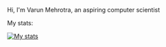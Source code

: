 Hi, I'm Varun Mehrotra, an aspiring computer scientist

My stats:

[![My stats](https://github-readme-stats.vercel.app/api?username=vmehrotra50)](https://github.com/anuraghazra/github-readme-stats)

